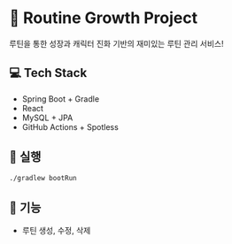 # 🧩 Routine Growth Project

루틴을 통한 성장과 캐릭터 진화 기반의 재미있는 루틴 관리 서비스!

## 💻 Tech Stack
- Spring Boot + Gradle
- React
- MySQL + JPA
- GitHub Actions + Spotless

## 🚀 실행
```bash
./gradlew bootRun
```

## 📝 기능
- 루틴 생성, 수정, 삭제
